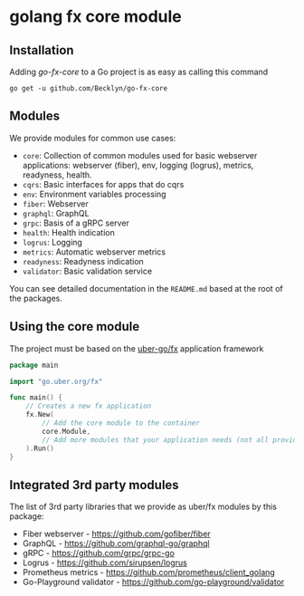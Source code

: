 # golang fx core module

## Installation

Adding _go-fx-core_ to a Go project is as easy as calling this command

```shell
go get -u github.com/Becklyn/go-fx-core
```

## Modules

We provide modules for common use cases:

- `core`: Collection of common modules used for basic webserver applications: webserver (fiber), env, logging (logrus), metrics, readyness, health.
- `cqrs`: Basic interfaces for apps that do cqrs
- `env`: Environment variables processing
- `fiber`: Webserver
- `graphql`: GraphQL
- `grpc`: Basis of a gRPC server
- `health`: Health indication
- `logrus`: Logging
- `metrics`: Automatic webserver metrics
- `readyness`: Readyness indication
- `validator`: Basic validation service

You can see detailed documentation in the `README.md` based at the root of the packages.

## Using the core module

The project must be based on the [uber-go/fx](https://github.com/uber-go/fx) application framework

```go
package main

import "go.uber.org/fx"

func main() {
    // Creates a new fx application
    fx.New(
        // Add the core module to the container
        core.Module,
		// Add more modules that your application needs (not all provided modules are pert of the core.Module)
    ).Run()
}
```

## Integrated 3rd party modules

The list of 3rd party libraries that we provide as uber/fx modules by this package:

- Fiber webserver - https://github.com/gofiber/fiber
- GraphQL - https://github.com/graphql-go/graphql
- gRPC - https://github.com/grpc/grpc-go
- Logrus - https://github.com/sirupsen/logrus
- Prometheus metrics - https://github.com/prometheus/client_golang
- Go-Playground validator - https://github.com/go-playground/validator
